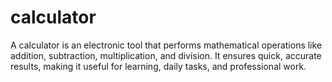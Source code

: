 # calculator
A calculator is an electronic tool that performs mathematical operations like addition, subtraction, multiplication, and division. It ensures quick, accurate results, making it useful for learning, daily tasks, and professional work.
